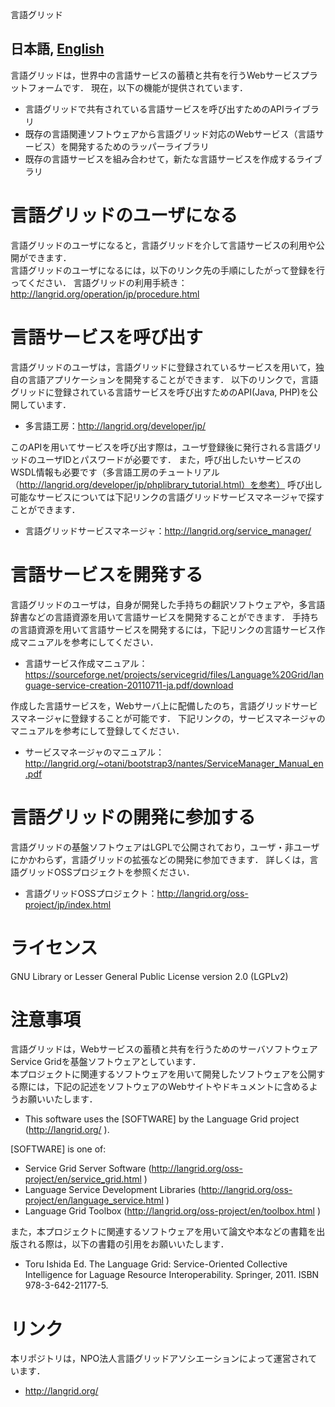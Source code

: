 言語グリッド

日本語, [English](/README.md)
---------------------------------

言語グリッドは，世界中の言語サービスの蓄積と共有を行うWebサービスプラットフォームです．
現在，以下の機能が提供されています．
* 言語グリッドで共有されている言語サービスを呼び出すためのAPIライブラリ
* 既存の言語関連ソフトウェアから言語グリッド対応のWebサービス（言語サービス）を開発するためのラッパーライブラリ
* 既存の言語サービスを組み合わせて，新たな言語サービスを作成するライブラリ

# 言語グリッドのユーザになる
言語グリッドのユーザになると，言語グリッドを介して言語サービスの利用や公開ができます．  
言語グリッドのユーザになるには，以下のリンク先の手順にしたがって登録を行ってください．
言語グリッドの利用手続き：http://langrid.org/operation/jp/procedure.html

# 言語サービスを呼び出す
言語グリッドのユーザは，言語グリッドに登録されているサービスを用いて，独自の言語アプリケーションを開発することができます．
以下のリンクで，言語グリッドに登録されている言語サービスを呼び出すためのAPI(Java, PHP)を公開しています．
* 多言語工房：http://langrid.org/developer/jp/

このAPIを用いてサービスを呼び出す際は，ユーザ登録後に発行される言語グリッドのユーザIDとパスワードが必要です．
また，呼び出したいサービスのWSDL情報も必要です（多言語工房のチュートリアル（http://langrid.org/developer/jp/phplibrary_tutorial.html）を参考）
呼び出し可能なサービスについては下記リンクの言語グリッドサービスマネージャで探すことができます．
* 言語グリッドサービスマネージャ：http://langrid.org/service_manager/

# 言語サービスを開発する
言語グリッドのユーザは，自身が開発した手持ちの翻訳ソフトウェアや，多言語辞書などの言語資源を用いて言語サービスを開発することができます．
手持ちの言語資源を用いて言語サービスを開発するには，下記リンクの言語サービス作成マニュアルを参考にしてください．
* 言語サービス作成マニュアル：https://sourceforge.net/projects/servicegrid/files/Language%20Grid/language-service-creation-20110711-ja.pdf/download

作成した言語サービスを，Webサーバ上に配備したのち，言語グリッドサービスマネージャに登録することが可能です．
下記リンクの，サービスマネージャのマニュアルを参考にして登録してください．
* サービスマネージャのマニュアル：http://langrid.org/~otani/bootstrap3/nantes/ServiceManager_Manual_en.pdf

# 言語グリッドの開発に参加する
言語グリッドの基盤ソフトウェアはLGPLで公開されており，ユーザ・非ユーザにかかわらず，言語グリッドの拡張などの開発に参加できます．
詳しくは，言語グリッドOSSプロジェクトを参照ください．
* 言語グリッドOSSプロジェクト：http://langrid.org/oss-project/jp/index.html

# ライセンス
GNU Library or Lesser General Public License version 2.0 (LGPLv2)

# 注意事項
言語グリッドは，Webサービスの蓄積と共有を行うためのサーバソフトウェアService Gridを基盤ソフトウェアとしています．  
本プロジェクトに関連するソフトウェアを用いて開発したソフトウェアを公開する際には，下記の記述をソフトウェアのWebサイトやドキュメントに含めるようお願いいたします．  

* This software uses the [SOFTWARE] by the Language Grid project (http://langrid.org/ ).

[SOFTWARE] is one of:
* Service Grid Server Software (http://langrid.org/oss-project/en/service_grid.html )
* Language Service Development Libraries (http://langrid.org/oss-project/en/language_service.html )
* Language Grid Toolbox (http://langrid.org/oss-project/en/toolbox.html )

また，本プロジェクトに関連するソフトウェアを用いて論文や本などの書籍を出版される際は，以下の書籍の引用をお願いいたします．

* Toru Ishida Ed. The Language Grid: Service-Oriented Collective Intelligence for Laguage Resource Interoperability. Springer, 2011. ISBN 978-3-642-21177-5.

# リンク
本リポジトリは，NPO法人言語グリッドアソシエーションによって運営されています．
* http://langrid.org/
